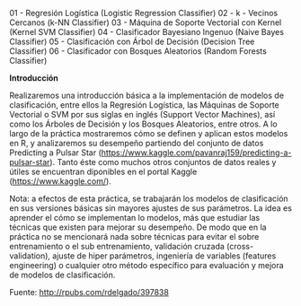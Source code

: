 
01 - Regresión Logística (Logistic Regression Classifier)
02 - k - Vecinos Cercanos (k-NN Classifier)
03 - Máquina de Soporte Vectorial con Kernel (Kernel SVM Classifier)
04 - Clasificador Bayesiano Ingenuo (Naive Bayes Classifier)
05 - Clasificación con Árbol de Decisión (Decision Tree Classifier)
06 - Clasificador con Bosques Aleatorios (Random Forests Classifier)

<b>Introducción</b>

Realizaremos una introducción básica a la implementación de modelos de clasificación, entre ellos la Regresión Logística, las Máquinas de Soporte Vectorial o SVM por sus siglas en inglés (Support Vector Machines), así como los Árboles de Decisión y los Bosques Aleatorios, entre otros. A lo largo de la práctica mostraremos cómo se definen y aplican estos modelos en R, y analizaremos su desempeño partiendo del conjunto de datos Predicting a Pulsar Star (https://www.kaggle.com/pavanraj159/predicting-a-pulsar-star). Tanto éste como muchos otros conjuntos de datos reales y útiles se encuentran diponibles en el portal Kaggle (https://www.kaggle.com/).

Nota: a efectos de esta práctica, se trabajarán los modelos de clasificación en sus versiones básicas sin mayores ajustes de sus parámetros. La idea es aprender el cómo se implementan lo modelos, más que estudiar las técnicas que existen para mejorar su desempeño. De modo que en la práctica no se mencionará nada sobre técnicas para evitar el sobre entrenamiento o el sub entrenamiento, validación cruzada (cross-validation), ajuste de hiper parámetros, ingeniería de variables (features engineering) o cualquier otro método específico para evaluación y mejora de modelos de clasificación. 

Fuente: http://rpubs.com/rdelgado/397838
